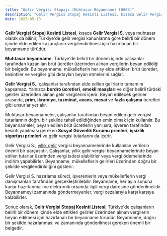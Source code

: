 ```yaml
---
title: "Gelir Vergisi Stopajı (Muhtasar Beyanname) [0003]"
description: "Gelir Vergisi Stopaj Kesinti Listesi, kısaca Gelir Vergisi S. veya muhtasar olarak da bilinir."
date: 2023-05-13
---
```


**Gelir Vergisi Stopaj Kesinti Listesi**, kısaca **Gelir Vergisi S.** veya muhtasar olarak da bilinir, Türkiye'de gelir
vergisi kanunlarına göre belirli bir dönem içinde elde edilen kazançların vergilendirilmesi için hazırlanan bir
beyanname türüdür.

**Muhtasar beyanname**, Türkiye'de belirli bir dönem içinde çalışanlar tarafından kazanılan brüt ücretler üzerinden
alınan vergilerin beyan edildiği bir belgedir. Bu beyanname, mükelleflerin her ay elde ettikleri brüt ücretler,
kesintiler ve vergiler gibi detayları beyan etmelerini sağlar.

**Gelir Vergisi S.**, çalışanlar tarafından elde edilen gelirlerin tamamını kapsamaz. Yalnızca **bordro ücretleri**,
**emekli maaşları** ve diğer belirli türdeki gelirler üzerinden alınan gelir vergilerini içerir. Beyan edilecek gelirler
arasında, **prim**, **ikramiye**, **tazminat**, **avans**, **mesai** ve **fazla çalışma** ücretleri gibi unsurlar yer
alır.

Muhtasar beyannameler, çalışanlar tarafından beyan edilen gelir vergisi tutarlarının doğru bir şekilde tahsil
edildiğinden emin olmak için kullanılır. Bu beyannameler, beyan edilen brüt ücretlerin yanı sıra, işveren tarafından
kesinti yapılması gereken **Sosyal Güvenlik Kurumu primleri**, **işsizlik sigortası primleri** ve gelir vergisi
tutarlarını da içerir.

Gelir Vergisi S., <a href="/yazilar/yillik-gelir-vergisi-nedir/">yıllık gelir</a> vergisi beyannamelerinde kullanılan verilerin önemli bir parçasıdır. Çalışanlar, yıllık
gelir vergisi beyannamelerinde beyan edilen tutarlar üzerinden vergi iadesi alabilirler veya vergi ödemelerinde indirim
yapabilirler. Beyanname, mükelleflerin gelirleri üzerinden doğru bir şekilde vergilendirildiğini gösterir.

Gelir Vergisi S. hazırlama süreci, işverenlerin veya mükelleflerin vergi danışmanları tarafından gerçekleştirilebilir.
Beyanname, her ayın sonuna kadar hazırlanmalı ve elektronik ortamda ilgili vergi dairesine gönderilmelidir. Beyannameyi
zamanında göndermeyenler, vergi cezalarıyla karşı karşıya kalabilirler.

Sonuç olarak, **Gelir Vergisi Stopaj Kesinti Listesi**, Türkiye'de çalışanların belirli bir dönem içinde elde ettikleri
gelirler üzerinden alınan vergilerin beyan edilmesi için hazırlanan bir beyanname türüdür. Beyanname, doğru bir şekilde
hazırlanması ve zamanında gönderilmesi gereken önemli bir belgedir.
